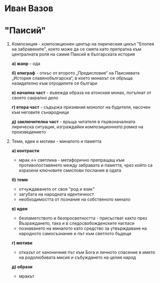 # Иван Вазов

# "Паисий"
1. Композиция - композиционен център на лирическия цикъл "Епопея на забравените", което може да се смята като препратка към централната роля на самия Паисий в българската история
	
	**а) жанр** - ода
	
	**б) епиграф** - откъс от второто „Предисловие“ на Паисиевата „История славянобългарска“, в което монахът се обръща назидателно към отродилите се българи
	
	**в) начална част** - въвежда образа на атонския монах, погълнат от своето сакрално дело
	
	**г) втора част** - съдържа призивния монолог на будителя, насочен към неговите сънародници
	
	**д) заключителна част** - връща читателя в първоначалната лирическа ситуация, изграждайки *композиционната рамка* на произведението

2. Теми, идеи и мотиви - миналото и паметта
	
	**а) контрасти**
	- мрак <-> светлина - метафорично препращащ към противопоставянето между забравата и паметта, чрез който са изразени ключовите смислови послания в одата
	
	**б) теми**
	- отчуждаването от своя "род и язик"
	- загубата на народната идентичност
	- необходимостта от познание на собственото минало
	
	**в) идеи**
	- безпаметството и безпросветността - присъстват както през Възраждането, така и в следосвобожденските нагласи
	- познаването на миналото като средство за утвърждаване на народното самосъзнание и път към светлото бъдеще
	
	**г) мотиви**
	- отказът от каноничния път към Бога и личното спасение в името на родолюбивата мисия и събуждането на целия народ
	
	**д) образи**
	- мракът 
